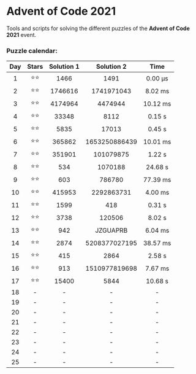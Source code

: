 # Advent of Code 2021

Tools and scripts for solving the different puzzles of the **Advent of Code 2021** event.

### Puzzle calendar:
|  **Day**  |  **Stars**   |  **Solution 1**  |  **Solution 2**  |  **Time**  |
|:---------:|:------------:|:----------------:|:----------------:|:----------:|
|     1     | :star::star: |       1466       |       1491       |  0.00 μs   |
|     2     | :star::star: |     1746616      |    1741971043    |  8.02 ms   |
|     3     | :star::star: |     4174964      |     4474944      |  10.12 ms  |
|     4     | :star::star: |      33348       |       8112       |   0.15 s   |
|     5     | :star::star: |       5835       |      17013       |   0.45 s   |
|     6     | :star::star: |      365862      |  1653250886439   |  10.01 ms  |
|     7     | :star::star: |      351901      |    101079875     |   1.22 s   |
|     8     | :star::star: |       534        |     1070188      |  24.68 s   |
|     9     | :star::star: |       603        |      786780      |  77.39 ms  |
|    10     | :star::star: |      415953      |    2292863731    |  4.00 ms   |
|    11     | :star::star: |       1599       |       418        |   0.31 s   |
|    12     | :star::star: |       3738       |      120506      |   8.02 s   |
|    13     | :star::star: |       942        |     JZGUAPRB     |  6.04 ms   |
|    14     | :star::star: |       2874       |  5208377027195   |  38.57 ms  |
|    15     | :star::star: |       415        |       2864       |   2.58 s   |
|    16     | :star::star: |       913        |  1510977819698   |  7.67 ms   |
|    17     | :star::star: |      15400       |       5844       |  10.68 s   |
|    18     |      -       |        -         |        -         |     -      |
|    19     |      -       |        -         |        -         |     -      |
|    20     |      -       |        -         |        -         |     -      |
|    21     |      -       |        -         |        -         |     -      |
|    22     |      -       |        -         |        -         |     -      |
|    23     |      -       |        -         |        -         |     -      |
|    24     |      -       |        -         |        -         |     -      |
|    25     |      -       |        -         |        -         |     -      |

